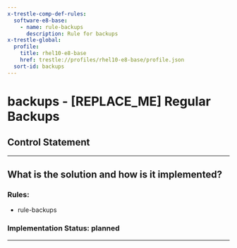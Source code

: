 ```yaml
---
x-trestle-comp-def-rules:
  software-e8-base:
    - name: rule-backups
      description: Rule for backups
x-trestle-global:
  profile:
    title: rhel10-e8-base
    href: trestle://profiles/rhel10-e8-base/profile.json
  sort-id: backups
---
```


# backups - \[REPLACE_ME\] Regular Backups

## Control Statement

______________________________________________________________________

## What is the solution and how is it implemented?

<!-- For implementation status enter one of: implemented, partial, planned, alternative, not-applicable -->

<!-- Note that the list of rules under ### Rules: is read-only and changes will not be captured after assembly to JSON -->

<!-- Add control implementation description here for control: backups -->

### Rules:

  - rule-backups

### Implementation Status: planned

______________________________________________________________________
